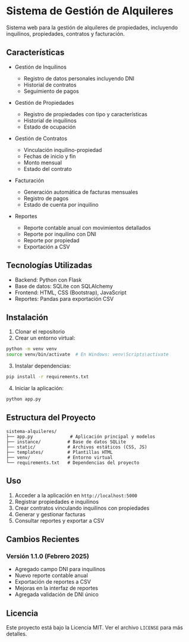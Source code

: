 # Sistema de Gestión de Alquileres

Sistema web para la gestión de alquileres de propiedades, incluyendo inquilinos, propiedades, contratos y facturación.

## Características

- Gestión de Inquilinos
  - Registro de datos personales incluyendo DNI
  - Historial de contratos
  - Seguimiento de pagos

- Gestión de Propiedades
  - Registro de propiedades con tipo y características
  - Historial de inquilinos
  - Estado de ocupación

- Gestión de Contratos
  - Vinculación inquilino-propiedad
  - Fechas de inicio y fin
  - Monto mensual
  - Estado del contrato

- Facturación
  - Generación automática de facturas mensuales
  - Registro de pagos
  - Estado de cuenta por inquilino

- Reportes
  - Reporte contable anual con movimientos detallados
  - Reporte por inquilino con DNI
  - Reporte por propiedad
  - Exportación a CSV

## Tecnologías Utilizadas

- Backend: Python con Flask
- Base de datos: SQLite con SQLAlchemy
- Frontend: HTML, CSS (Bootstrap), JavaScript
- Reportes: Pandas para exportación CSV

## Instalación

1. Clonar el repositorio
2. Crear un entorno virtual:
```bash
python -m venv venv
source venv/bin/activate  # En Windows: venv\Scripts\activate
```

3. Instalar dependencias:
```bash
pip install -r requirements.txt
```

4. Iniciar la aplicación:
```bash
python app.py
```

## Estructura del Proyecto

```
sistema-alquileres/
├── app.py              # Aplicación principal y modelos
├── instance/          # Base de datos SQLite
├── static/            # Archivos estáticos (CSS, JS)
├── templates/         # Plantillas HTML
├── venv/              # Entorno virtual
└── requirements.txt   # Dependencias del proyecto
```

## Uso

1. Acceder a la aplicación en `http://localhost:5000`
2. Registrar propiedades e inquilinos
3. Crear contratos vinculando inquilinos con propiedades
4. Generar y gestionar facturas
5. Consultar reportes y exportar a CSV

## Cambios Recientes

### Versión 1.1.0 (Febrero 2025)
- Agregado campo DNI para inquilinos
- Nuevo reporte contable anual
- Exportación de reportes a CSV
- Mejoras en la interfaz de reportes
- Agregada validación de DNI único

## Licencia

Este proyecto está bajo la Licencia MIT. Ver el archivo `LICENSE` para más detalles.
